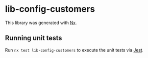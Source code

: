 # lib-config-customers

This library was generated with [Nx](https://nx.dev).

## Running unit tests

Run `nx test lib-config-customers` to execute the unit tests via [Jest](https://jestjs.io).
